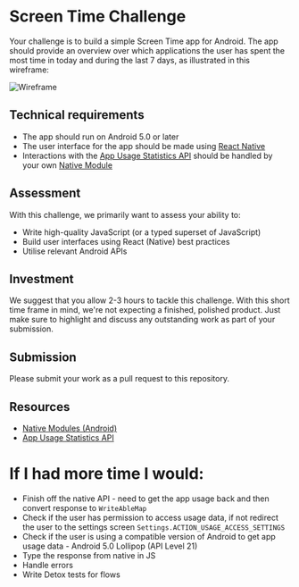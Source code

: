 # Screen Time Challenge

Your challenge is to build a simple Screen Time app for Android. The app should provide an overview over which applications the user has spent the most time in today and during the last 7 days, as illustrated in this wireframe:

![Wireframe](/wireframe.png?raw=true)

## Technical requirements

* The app should run on Android 5.0 or later
* The user interface for the app should be made using [React Native](https://facebook.github.io/react-native/)
* Interactions with the [App Usage Statistics API](https://developer.android.com/reference/android/app/usage/package-summary.html) should be handled by your own [Native Module](https://facebook.github.io/react-native/docs/native-modules-android)

## Assessment

With this challenge, we primarily want to assess your ability to:

* Write high-quality JavaScript (or a typed superset of JavaScript)
* Build user interfaces using React (Native) best practices
* Utilise relevant Android APIs

## Investment

We suggest that you allow 2-3 hours to tackle this challenge. With this short time frame in mind, we're not expecting a finished, polished product. Just make sure to highlight and discuss any outstanding work as part of your submission.

## Submission

Please submit your work as a pull request to this repository.

## Resources

* [Native Modules (Android)](https://facebook.github.io/react-native/docs/native-modules-android)
* [App Usage Statistics API](https://developer.android.com/reference/android/app/usage/package-summary.html)


# If I had more time I would:

- Finish off the native API - need to get the app usage back and then convert response to `WriteAbleMap`
- Check if the user has permission to access usage data, if not redirect the user to the settings screen `Settings.ACTION_USAGE_ACCESS_SETTINGS`
- Check if the user is using a compatible version of Android to get app usage data - Android 5.0 Lollipop (API Level 21)
- Type the response from native in JS
- Handle errors
- Write Detox tests for flows
